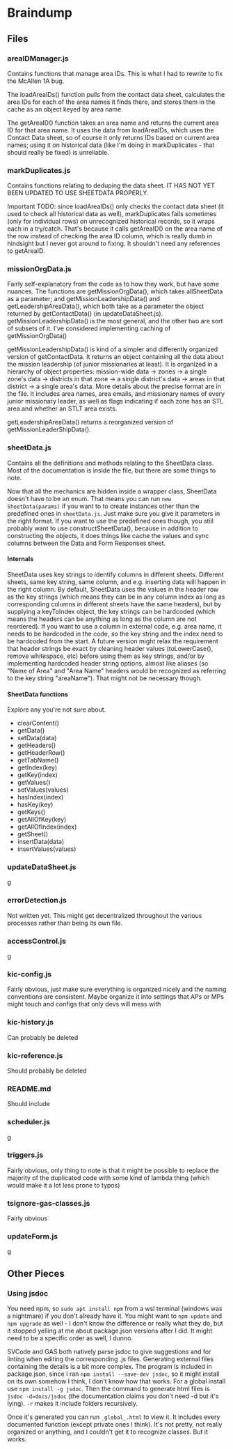 # Braindump

## Files

### areaIDManager.js

Contains functions that manage area IDs. This is what I had to rewrite to fix the McAllen 1A bug.

The loadAreaIDs() function pulls from the contact data sheet, calculates the area IDs for each of the area names it finds there, and stores them in the cache as an object keyed by area name.

The getAreaID() function takes an area name and returns the current area ID for that area name. It uses the data from loadAreaIDs, which uses the Contact Data sheet, so of course it only returns IDs based on current area names; using it on historical data (like I'm doing in markDuplicates - that should really be fixed) is unreliable.

### markDuplicates.js

Contains functions relating to deduping the data sheet. IT HAS NOT YET BEEN UPDATED TO USE SHEETDATA PROPERLY.

Important TODO: since loadAreaIDs() only checks the contact data sheet (it used to check all historical data as well), markDuplicates fails sometimes (only for individual rows) on unrecognized historical records, so it wraps each in a try/catch. That's because it calls getAreaID() on the area name of the row instead of checking the area ID column, which is really dumb in hindsight but I never got around to fixing. It shouldn't need any references to getAreaID.

### missionOrgData.js

Fairly self-explanatory from the code as to how they work, but have some nuances. The functions are getMissionOrgData(), which takes allSheetData as a parameter; and getMissionLeadershipData() and getLeadershipAreaData(), which both take as a parameter the object returned by getContactData() (in updateDataSheet.js). getMissionLeadershipData() is the most general, and the other two are sort of subsets of it. I've considered implementing caching of getMissionOrgData()

getMissionLeadershipData() is kind of a simpler and differently organized version of getContactData. It returns an object containing all the data about the mission leadership (of junior missionaries at least). It is organized in a hierarchy of object properties: mission-wide data -> zones -> a single zone's data -> districts in that zone -> a single district's data -> areas in that district -> a single area's data. More details about the precise format are in the file. It includes area names, area emails, and missionary names of every junior missionary leader, as well as flags indicating if each zone has an STL area and whether an STLT area exists.

getLeadershipAreaData() returns a reorganized version of getMissionLeaderShipData().

### sheetData.js

Contains all the definitions and methods relating to the SheetData class. Most of the documentation is inside the file, but there are some things to note.

Now that all the mechanics are hidden inside a wrapper class, SheetData doesn't have to be an enum. That means you can run `new SheetData(params)` if you want to to create instances other than the predefined ones in `sheetData.js`. Just make sure you give it parameters in the right format. If you want to use the predefined ones though, you still probably want to use constructSheetData(), because in addition to constructing the objects, it does things like cache the values and sync columns between the Data and Form Responses sheet.

#### Internals

SheetData uses key strings to identify columns in different sheets. Different sheets, same key string, same column, and e.g. inserting data will happen in the right column. By default, SheetData uses the values in the header row as the key strings (which means they can be in any column index as long as corresponding columns in different sheets have the same headers), but by supplying a keyToIndex object, the key strings can be hardcoded (which means the headers can be anything as long as the column are not reordered). If you want to use a column in external code, e.g. area name, it needs to be hardcoded in the code, so the key string and the index need to be hardcoded from the start. A future version might relax the requirement that header strings be exact by cleaning header values (toLowerCase(), remove whitespace, etc) before using them as key strings, and/or by implementing hardcoded header string options, almost like aliases (so "Name of Area" and "Area Name" headers would be recognized as referring to the key string "areaName"). That might not be necessary though.

#### SheetData functions

Explore any you're not sure about.

- clearContent()
- getData()
- setData(data)
- getHeaders()
- getHeaderRow()
- getTabName()
- getIndex(key)
- getKey(index)
- getValues()
- setValues(values)
- hasIndex(index)
- hasKey(key)
- getKeys()
- getAllOfKey(key)
- getAllOfIndex(index)
- getSheet()
- insertData(data)
- insertValues(values)

### updateDataSheet.js

g

### errorDetection.js

Not written yet. This might get decentralized throughout the various processes rather than being its own file.

### accessControl.js

g

### kic-config.js

Fairly obvious, just make sure everything is organized nicely and the naming conventions are consistent. Maybe organize it into settings that APs or MPs might touch and configs that only devs will mess with

### kic-history.js

Can probably be deleted

### kic-reference.js

Should probably be deleted

### README.md

Should include

### scheduler.js

g

### triggers.js

Fairly obvious, only thing to note is that it might be possible to replace the majority of the duplicated code with some kind of lambda thing (which would make it a lot less prone to typos)

### tsignore-gas-classes.js

Fairly obvious

### updateForm.js

g

## Other Pieces

### Using jsdoc

You need npm, so `sudo apt install npm` from a wsl terminal (windows was a nightmare) if you don't already have it. You might want to `npm update` and `npm upgrade` as well - I don't know the difference or really what they do, but it stopped yelling at me about package.json versions after I did. It might need to be a specific order as well, I dunno.

SVCode and GAS both natively parse jsdoc to give suggestions and for linting when editing the corresponding .js files. Generating external files containing the details is a bit more complex. The program is included in package.json, since I ran `npm install --save-dev jsdoc`, so it might install on its own somehow I think, I don't know how that works. For a global install use `npm install -g jsdoc`. Then the command to generate html files is `jsdoc -d=docs/jsdoc` (the documentation claims you don't need -d but it's lying). `-r` makes it include folders recursively.

Once it's generated you can run `_global_.html` to view it. It includes every documented function (except private ones I think). It's not pretty, not really organized or anything, and I couldn't get it to recognize classes. But it works.
